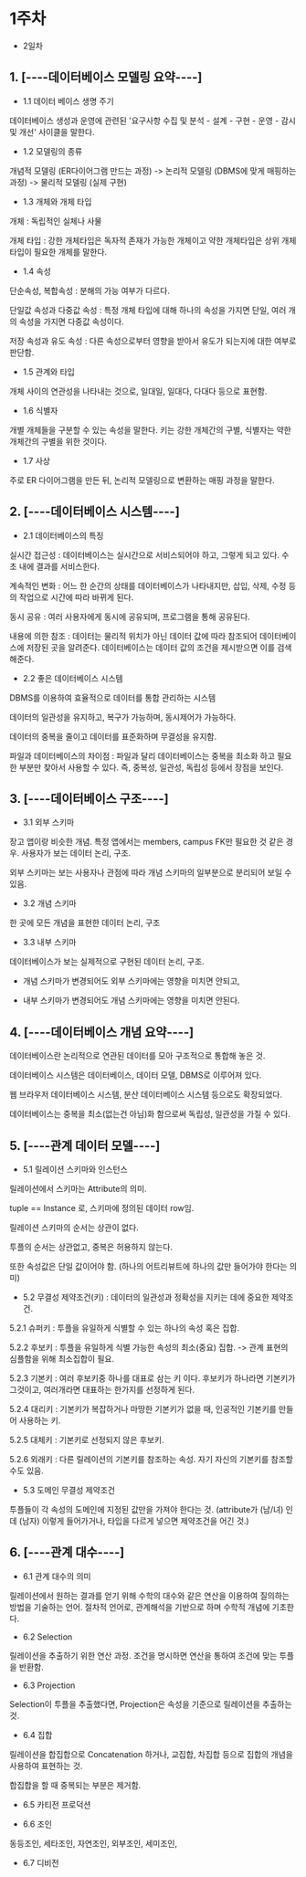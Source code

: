# 1주차 

- 2일차

## 1. [----데이터베이스 모델링 요약----]

- 1.1 데이터 베이스 생명 주기

데이터베이스 생성과 운영에 관련된 '요구사항 수집 및 분석 - 설계 - 구현 - 운영 - 감시 및 개선' 사이클을 말한다.

- 1.2 모델링의 종류

개념적 모델링 (ER다이어그램 만드는 과정) -> 논리적 모델링 (DBMS에 맞게 매핑하는 과정) -> 물리적 모델링 (실제 구현)

- 1.3 개체와 개체 타입

개체 : 독립적인 실체나 사물

개체 타입 : 강한 개체타입은 독자적 존재가 가능한 개체이고 약한 개체타입은 상위 개체타입이 필요한 개체를 말한다.

- 1.4 속성

단순속성, 복합속성 : 분해의 가능 여부가 다르다.

단일값 속성과 다중값 속성 : 특정 개체 타입에 대해 하나의 속성을 가지면 단일, 여러 개의 속성을 가지면 다중값 속성이다.

저장 속성과 유도 속성 : 다른 속성으로부터 영향을 받아서 유도가 되는지에 대한 여부로 판단함.

- 1.5 관계와 타입

개체 사이의 연관성을 나타내는 것으로, 일대일, 일대다, 다대다 등으로 표현함.

- 1.6 식별자

개별 개체들을 구분할 수 있는 속성을 말한다. 키는 강한 개체간의 구별, 식별자는 약한 개체간의 구별을 위한 것이다.

- 1.7 사상

주로 ER 다이어그램을 만든 뒤, 논리적 모델링으로 변환하는 매핑 과정을 말한다.

## 2. [----데이터베이스 시스템----]

- 2.1 데이터베이스의 특징

실시간 접근성 : 데이터베이스는 실시간으로 서비스되어야 하고, 그렇게 되고 있다. 수 초 내에 결과를 서비스한다.

계속적인 변화 : 어느 한 순간의 상태를 데이터베이스가 나타내지만, 삽입, 삭제, 수정 등의 작업으로 시간에 따라 바뀌게 된다.

동시 공유 : 여러 사용자에게 동시에 공유되며, 프로그램을 통해 공유된다.

내용에 의한 참조 : 데이터는 물리적 위치가 아닌 데이터 값에 따라 참조되어 데이터베이스에 저장된 곳을 알려준다. 데이터베이스는 데이터 값의 조건을 제시받으면 이를 검색해준다.

- 2.2 좋은 데이터베이스 시스템

DBMS를 이용하여 효율적으로 데이터를 통합 관리하는 시스템

데이터의 일관성을 유지하고, 복구가 가능하며, 동시제어가 가능하다.

데이터의 중복을 줄이고 데이터를 표준화하며 무결성을 유지함.

파일과 데이터베이스의 차이점 : 파일과 달리 데이터베이스는 중복을 최소화 하고 필요한 부분만 찾아서 사용할 수 있다. 즉, 중복성, 일관성, 독립성 등에서 장점을 보인다.

## 3. [----데이터베이스 구조----]

- 3.1 외부 스키마

장고 앱이랑 비슷한 개념. 특정 앱에서는 members, campus FK만 필요한 것 같은 경우. 사용자가 보는 데이터 논리, 구조.

외부 스키마는 보는 사용자나 관점에 따라 개념 스키마의 일부분으로 분리되어 보일 수 있음.

- 3.2 개념 스키마

한 곳에 모든 개념을 표현한 데이터 논리, 구조

- 3.3 내부 스키마

데이터베이스가 보는 실제적으로 구현된 데이터 논리, 구조.

- 개념 스키마가 변경되어도 외부 스키마에는 영향을 미치면 안되고,

- 내부 스키마가 변경되어도 개념 스키마에는 영향을 미치면 안된다.

## 4. [----데이터베이스 개념 요약----]

데이터베이스란 논리적으로 연관된 데이터를 모아 구조적으로 통합해 놓은 것.

데이터베이스 시스템은 데이터베이스, 데이터 모델, DBMS로 이루어져 있다.

웹 브라우저 데이터베이스 시스템, 분산 데이터베이스 시스템 등으로도 확장되었다.

데이터베이스는 중복을 최소(없는건 아님)화 함으로써 독립성, 일관성을 가질 수 있다.

## 5. [----관계 데이터 모델----]

- 5.1 릴레이션 스키마와 인스턴스

릴레이션에서 스키마는 Attribute의 의미.

tuple == Instance 로, 스키마에 정의된 데이터 row임.

릴레이션 스키마의 순서는 상관이 없다.

투플의 순서는 상관없고, 중복은 허용하지 않는다.

또한 속성값은 단일 값이어야 함. (하나의 어트리뷰트에 하나의 값만 들어가야 한다는 의미)

- 5.2 무결성 제약조건(키) : 데이터의 일관성과 정확성을 지키는 데에 중요한 제약조건.

5.2.1 슈퍼키 : 투플을 유일하게 식별할 수 있는 하나의 속성 혹은 집합.

5.2.2 후보키 : 투플을 유일하게 식별 가능한 속성의 최소(중요) 집합. -> 관계 표현의 심플함을 위해 최소집합이 필요.

5.2.3 기본키 : 여러 후보키중 하나를 대표로 삼는 키 이다. 후보키가 하나라면 기본키가 그것이고, 여러개라면 대표하는 한가지를 선정하게 된다.

5.2.4 대리키 : 기본키가 복잡하거나 마땅한 기본키가 없을 때, 인공적인 기본키를 만들어 사용하는 키.

5.2.5 대체키 : 기본키로 선정되지 않은 후보키. 

5.2.6 외래키 : 다른 릴레이션의 기본키를 참조하는 속성. 자기 자신의 기본키를 참조할 수도 있음.

- 5.3 도메인 무결성 제약조건 

투플들이 각 속성의 도메인에 지정된 값만을 가져야 한다는 것. (attribute가 (남/녀) 인데 (남자) 이렇게 들어가거나, 타입을 다르게 넣으면 제약조건을 어긴 것.)

## 6. [----관계 대수----]

- 6.1 관계 대수의 의미

릴레이션에서 원하는 결과를 얻기 위해 수학의 대수와 같은 연산을 이용하여 질의하는 방법을 기술하는 언어. 절차적 언어로, 관계해석을 기반으로 하며 수학적 개념에 기초한다.

- 6.2 Selection

릴레이션을 추출하기 위한 연산 과정. 조건을 명시하면 연산을 통하여 조건에 맞는 투플을 반환함.

- 6.3 Projection

Selection이 투플을 추출했다면, Projection은 속성을 기준으로 릴레이션을 추출하는 것.

- 6.4 집합

릴레이션을 합집합으로 Concatenation 하거나, 교집합, 차집합 등으로 집합의 개념을 사용하여 표현하는 것.

합집합을 할 때 중복되는 부분은 제거함.

- 6.5 카티전 프로덕션

- 6.6 조인

동등조인, 세타조인, 자연조인, 외부조인, 세미조인, 

- 6.7 디비전